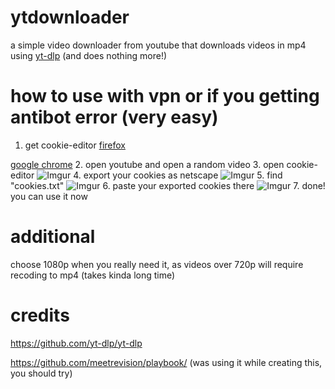 # ytdownloader
a simple video downloader from youtube that downloads videos in mp4 using [yt-dlp](https://github.com/yt-dlp/yt-dlp) (and does nothing more!)
# how to use with vpn or if you getting antibot error (very easy)
1. get cookie-editor
[firefox](https://addons.mozilla.org/en-US/firefox/addon/cookie-editor/)

[google chrome](https://chromewebstore.google.com/detail/cookie-editor/hlkenndednhfkekhgcdicdfddnkalmdm?pli=1)
2. open youtube and open a random video
3. open cookie-editor
![Imgur](https://i.imgur.com/N2JeX0S.png)
4. export your cookies as netscape
![Imgur](https://i.imgur.com/2DviUFR.png)
5. find "cookies.txt"
![Imgur](https://i.imgur.com/omv1MRC.png)
6. paste your exported cookies there
![Imgur](https://i.imgur.com/UepHKZa.png)
7. done! you can use it now
# additional
choose 1080p when you really need it, as videos over 720p will require recoding to mp4 (takes kinda long time)
# credits
https://github.com/yt-dlp/yt-dlp

https://github.com/meetrevision/playbook/ (was using it while creating this, you should try)
